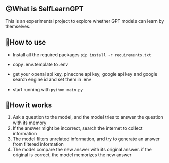 ## 😕What is SelfLearnGPT

This is an experimental project to explore whether GPT models can learn by themselves.

## 🧰How to use

+ Install all the required packages `pip install -r requirements.txt`

+ copy .env.template to .env
+ get your openai api key, pinecone api key, google api key and google search engine id and set them in .env
+ start running with `python main.py`

## 📖How it works

1. Ask a question to the model, and the model tries to answer the question with its memory
2. If the answer might be incorrect, search the internet to collect information
3. The model filters unrelated information, and try to generate an answer from filtered information
4. The model compare the new answer with its original answer. if the original is correct, the model memorizes the new answer

